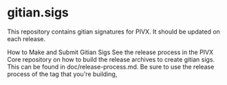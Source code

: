 # gitian.sigs
This repository contains gitian signatures for PIVX. It should be updated on each release.

How to Make and Submit Gitian Sigs
See the release process in the PIVX Core repository on how to build the release archives to create gitian sigs. This can be found in doc/release-process.md. Be sure to use the release process of the tag that you're building, 
